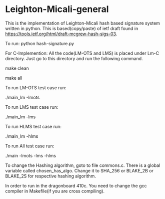 # Leighton-Micali-general

This is the implementation of Leighton-Micali hash based signature
system written in python. This is based(copy/paste) of ietf draft 
found in https://tools.ietf.org/html/draft-mcgrew-hash-sigs-03.

To run:
python hash-signature.py

For C-Implemention:
All the code(LM-OTS and LMS) is placed under Lm-C directory. Just go to this directory and run
the following command.

make clean

make all

To run LM-OTS test case run:

./main_lm -lmots

To run LMS test case run:

./main_lm -lms

To run HLMS test case run:

./main_lm -hlms

To run All test case run:

./main  -lmots -lms -hlms


To change the Hashing algorithm, goto to file commons.c. There is a global
variable called chosen_has_algo. Change it to SHA_256 or BLAKE_2B or BLAKE_2S
for respective hashing algorithm.

In order to run in the dragonboard 410c. You need to change the gcc compiler
in Makefile(if you are cross compiling).






